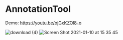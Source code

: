 # AnnotationTool

Demo: https://youtu.be/ojGxKZOl8-o

![download (4)](https://user-images.githubusercontent.com/57382140/104116210-ea1e9680-5359-11eb-9748-e08b39f4b632.gif)
![Screen Shot 2021-01-10 at 15 35 45](https://user-images.githubusercontent.com/57382140/104116154-84caa580-5359-11eb-964e-440447540ab0.png)
